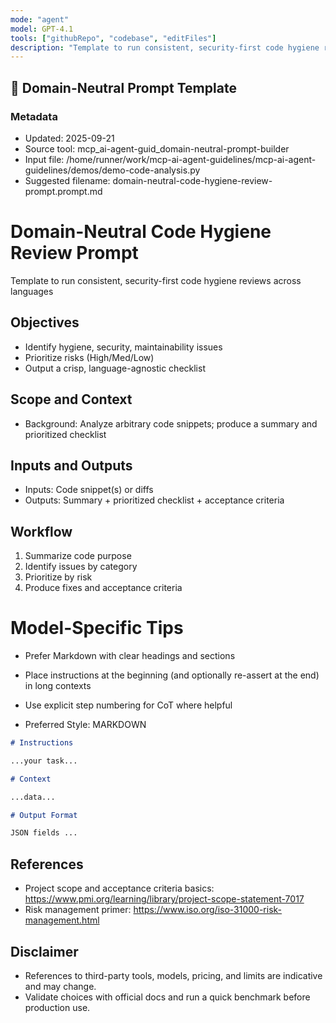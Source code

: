 ```yaml
---
mode: "agent"
model: GPT-4.1
tools: ["githubRepo", "codebase", "editFiles"]
description: "Template to run consistent, security-first code hygiene reviews across languages"
---
```


## 🧩 Domain-Neutral Prompt Template

### Metadata

- Updated: 2025-09-21
- Source tool: mcp_ai-agent-guid_domain-neutral-prompt-builder
- Input file: /home/runner/work/mcp-ai-agent-guidelines/mcp-ai-agent-guidelines/demos/demo-code-analysis.py
- Suggested filename: domain-neutral-code-hygiene-review-prompt.prompt.md

# Domain-Neutral Code Hygiene Review Prompt

Template to run consistent, security-first code hygiene reviews across languages

## Objectives

- Identify hygiene, security, maintainability issues
- Prioritize risks (High/Med/Low)
- Output a crisp, language-agnostic checklist

## Scope and Context

- Background: Analyze arbitrary code snippets; produce a summary and prioritized checklist

## Inputs and Outputs

- Inputs: Code snippet(s) or diffs
- Outputs: Summary + prioritized checklist + acceptance criteria

## Workflow

1. Summarize code purpose
2. Identify issues by category
3. Prioritize by risk
4. Produce fixes and acceptance criteria

# Model-Specific Tips

- Prefer Markdown with clear headings and sections
- Place instructions at the beginning (and optionally re-assert at the end) in long contexts
- Use explicit step numbering for CoT where helpful

- Preferred Style: MARKDOWN

```md
# Instructions

...your task...

# Context

...data...

# Output Format

JSON fields ...
```

## References

- Project scope and acceptance criteria basics: https://www.pmi.org/learning/library/project-scope-statement-7017
- Risk management primer: https://www.iso.org/iso-31000-risk-management.html

## Disclaimer

- References to third-party tools, models, pricing, and limits are indicative and may change.
- Validate choices with official docs and run a quick benchmark before production use.
